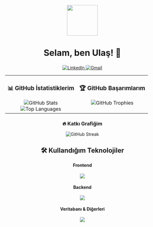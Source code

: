 <div id="header" align="center">
  <img src="https://media.giphy.com/media/M9gbBd9nbDrOTu1Mqx/giphy.gif" width="100"/>
  
  <h1 align="center">Selam, ben Ulaş! 👋</h1>
  
  <h3 align="center">
    <div id="subtext"></div>
  </h3>
  
  <div align="center">
    <a href="https://www.linkedin.com/in/ulasislak/" target="_blank">
      <img src="https://img.shields.io/badge/LinkedIn-0077B5?style=for-the-badge&logo=linkedin&logoColor=white" alt="LinkedIn"/>
    </a>    
    <a href="mailto:ulasislak06@gmail.com">
      <img src="https://img.shields.io/badge/Gmail-D14836?style=for-the-badge&logo=gmail&logoColor=white" alt="Gmail"/>
    </a>
  </div>
</div>

<table align="center" style="width:100%; border:none;">
  <tr>
    <td width="50%" valign="top">
      <div align="center">
        <h3>📊 GitHub İstatistiklerim</h3>
        <img src="https://github-readme-stats.vercel.app/api?username=ulasislak&show_icons=true&theme=gruvbox&include_all_commits=true&count_private=true" alt="GitHub Stats"/>
        <br/>
        <img src="https://github-readme-stats.vercel.app/api/top-langs/?username=ulasislak&layout=compact&langs_count=8&theme=gruvbox" alt="Top Languages"/>
      </div>
    </td>
    <td width="50%" valign="top">
      <div align="center">
        <h3>🏆 GitHub Başarımlarım</h3>
        <img src="https://github-profile-trophy.vercel.app/?username=ulasislak&theme=gruvbox&column=3&row=2&margin-w=15&margin-h=15" alt="GitHub Trophies"/>
      </div>
    </td>
  </tr>
</table>

<div align="center">
  <h3>🔥 Katkı Grafiğim</h3>
  <img src="https://github-readme-streak-stats.herokuapp.com/?user=ulasislak&theme=gruvbox&hide_border=true" alt="GitHub Streak"/>
</div>

<div align="center">
  <h2>🛠️ Kullandığım Teknolojiler</h2>
  
  <h4>Frontend</h4>
  <p>
    <a href="https://skillicons.dev">
      <img src="https://skillicons.dev/icons?i=html,css,js,typescript,react,redux,tailwind,vite" />
    </a>
  </p>
  
  <h4>Backend</h4>
  <p>
    <a href="https://skillicons.dev">
      <img src="https://skillicons.dev/icons?i=nodejs,express,python,django,go" />
    </a>
  </p>
  
  <h4>Veritabanı & Diğerleri</h4>
  <p>
    <a href="https://skillicons.dev">
      <img src="https://skillicons.dev/icons?i=mongodb,mysql,postgresql,docker,git,postman,vscode" />
    </a>
  </p>
</div>

<style>
  #subtext {
    font-weight: 300;
    color: #c5c5c5;
  }
</style>

<script>
  const subtext = document.getElementById('subtext');
  const phrases = [
    'Ben bir Full-Stack Geliştiriciyim.',
    'Harika web uygulamaları oluşturuyorum.',
    'Teknoloji ve inovasyon tutkunuyum.',
    'Yeni şeyler öğrenmeyi seviyorum.'
  ];
  let i = 0;
  let j = 0;
  let currentPhrase = [];
  let isDeleting = false;

  function loop() {
    subtext.innerHTML = currentPhrase.join('');

    if (i < phrases.length) {
      if (!isDeleting && j <= phrases[i].length) {
        currentPhrase.push(phrases[i][j]);
        j++;
      }

      if (isDeleting && j <= phrases[i].length) {
        currentPhrase.pop(phrases[i][j]);
        j--;
      }

      if (j == phrases[i].length + 1) {
        isDeleting = true;
      }

      if (isDeleting && j === 0) {
        currentPhrase = [];
        isDeleting = false;
        i++;
        if (i == phrases.length) {
          i = 0;
        }
      }
    }
    const speed = isDeleting ? 50 : 120;
    setTimeout(loop, speed);
  }
  loop();
</script>
